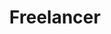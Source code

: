 ---
title: Freelancer
description: A description of this category
image:

# Badge style
style:
    background: "#2a9d8f"
    color: "#fff"
---